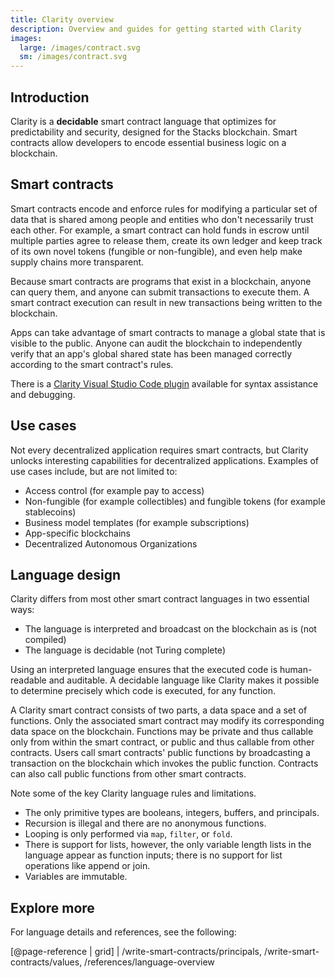```yaml
---
title: Clarity overview
description: Overview and guides for getting started with Clarity
images:
  large: /images/contract.svg
  sm: /images/contract.svg
---
```


## Introduction

Clarity is a **decidable** smart contract language that optimizes for predictability and security, designed for the Stacks blockchain. Smart contracts allow developers to encode essential business logic on a blockchain.

## Smart contracts

Smart contracts encode and enforce rules for modifying a particular set of data that is shared among people and entities who don't necessarily trust each other.
For example, a smart contract can hold funds in escrow until multiple parties agree to release them, create its own ledger and keep track of its own novel tokens (fungible or non-fungible), and even help make supply chains more transparent.

Because smart contracts are programs that exist in a blockchain, anyone can query them, and anyone can submit transactions to execute them.
A smart contract execution can result in new transactions being written to the blockchain.

Apps can take advantage of smart contracts to manage a global state that is visible to the public.
Anyone can audit the blockchain to independently verify that an app's global shared state has been managed correctly according to the smart contract's rules.

There is a [Clarity Visual Studio Code plugin][] available for syntax assistance and debugging.

## Use cases

Not every decentralized application requires smart contracts, but Clarity unlocks interesting capabilities for decentralized applications.
Examples of use cases include, but are not limited to:

- Access control (for example pay to access)
- Non-fungible (for example collectibles) and fungible tokens (for example stablecoins)
- Business model templates (for example subscriptions)
- App-specific blockchains
- Decentralized Autonomous Organizations

## Language design

Clarity differs from most other smart contract languages in two essential ways:

- The language is interpreted and broadcast on the blockchain as is (not compiled)
- The language is decidable (not Turing complete)

Using an interpreted language ensures that the executed code is human-readable and auditable. A decidable language like Clarity makes it possible to determine precisely which code is executed, for any function.

A Clarity smart contract consists of two parts, a data space and a set of functions. Only the associated smart contract may modify its corresponding data space on the blockchain.
Functions may be private and thus callable only from within the smart contract, or public and thus callable from other contracts. Users call smart contracts' public functions by broadcasting a transaction on the blockchain which invokes the public function.
Contracts can also call public functions from other smart contracts.

Note some of the key Clarity language rules and limitations.

- The only primitive types are booleans, integers, buffers, and principals.
- Recursion is illegal and there are no anonymous functions.
- Looping is only performed via `map`, `filter`, or `fold`.
- There is support for lists, however, the only variable length lists in the language appear as function inputs; there is no support for list operations like append or join.
- Variables are immutable.

## Explore more

For language details and references, see the following:

[@page-reference | grid]
| /write-smart-contracts/principals, /write-smart-contracts/values, /references/language-overview

[clarity visual studio code plugin]: https://marketplace.visualstudio.com/items?itemName=HiroSystems.clarity-lsp
